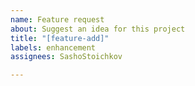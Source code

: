 ```yaml
---
name: Feature request
about: Suggest an idea for this project
title: "[feature-add]"
labels: enhancement
assignees: SashoStoichkov

---
```



